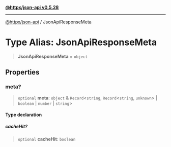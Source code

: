 [**@httpx/json-api v0.5.28**](../README.md)

***

[@httpx/json-api](../README.md) / JsonApiResponseMeta

# Type Alias: JsonApiResponseMeta

> **JsonApiResponseMeta** = `object`

## Properties

### meta?

> `optional` **meta**: `object` & `Record`\<`string`, `Record`\<`string`, `unknown`\> \| `boolean` \| `number` \| `string`\>

#### Type declaration

##### cacheHit?

> `optional` **cacheHit**: `boolean`
